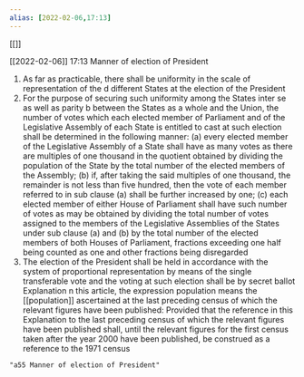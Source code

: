 ```yaml
---
alias: [2022-02-06,17:13]
---
```

[[]]

[[2022-02-06]] 17:13
Manner of election of President
1) As far as practicable, there shall be uniformity in the scale of representation of the d different States at the election of the President
2) For the purpose of securing such uniformity among the States inter se as well as parity b between the States as a whole and the Union, the number of votes which each elected member of Parliament and of the Legislative Assembly of each State is entitled to cast at such election shall be determined in the following manner:
(a) every elected member of the Legislative Assembly of a State shall have as many votes as there are multiples of one thousand in the quotient obtained by dividing the population of the State by the total number of the elected members of the Assembly;
(b) if, after taking the said multiples of one thousand, the remainder is not less than five hundred, then the vote of each member referred to in sub clause (a) shall be further increased by one;
(c) each elected member of either House of Parliament shall have such number of votes as may be obtained by dividing the total number of votes assigned to the members of the Legislative Assemblies of the States under sub clause (a) and (b) by the total number of the elected members of both Houses of Parliament, fractions exceeding one half being counted as one and other fractions being disregarded
3) The election of the President shall be held in accordance with the system of proportional representation by means of the single transferable vote and the voting at such election shall be by secret ballot Explanation n this article, the expression population means the [[population]] ascertained at the last preceding census of which the relevant figures have been published: Provided that the reference in this Explanation to the last preceding census of which the relevant figures have been published shall, until the relevant figures for the first census taken after the year 2000 have been published, be construed as a reference to the 1971 census
```query 2022-03-30 17:28
"a55 Manner of election of President"
```